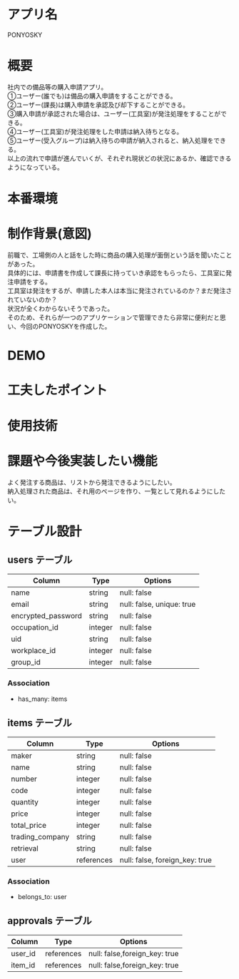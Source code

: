 # アプリ名
PONYOSKY

# 概要
社内での備品等の購入申請アプリ。  
①ユーザー(誰でも)は備品の購入申請をすることができる。  
②ユーザー(課長)は購入申請を承認及び却下することができる。  
③購入申請が承認された場合は、ユーザー(工具室)が発注処理をすることができる。  
④ユーザー(工具室)が発注処理をした申請は納入待ちとなる。  
⑤ユーザー(受入グループ)は納入待ちの申請が納入されると、納入処理をできる。  
以上の流れで申請が進んでいくが、それぞれ現状どの状況にあるか、確認できるようになっている。  

# 本番環境

# 制作背景(意図)
前職で、工場側の人と話をした時に商品の購入処理が面倒という話を聞いたことがあった。  
具体的には、申請書を作成して課長に持っていき承認をもらったら、工具室に発注申請をする。  
工具室は発注をするが、申請した本人は本当に発注されているのか？まだ発注されていないのか？  
状況が全くわからないそうであった。  
そのため、それらが一つのアプリケーションで管理できたら非常に便利だと思い、今回のPONYOSKYを作成した。  

# DEMO

# 工夫したポイント


# 使用技術

# 課題や今後実装したい機能
よく発注する商品は、リストから発注できるようにしたい。  
納入処理された商品は、それ用のページを作り、一覧として見れるようにしたい。  


# テーブル設計

## users テーブル

| Column               | Type   | Options                   |
| ---------------      | ------ | ------------------------  |
| name                 | string | null: false               |
| email                | string | null: false, unique: true |
| encrypted_password   | string | null: false               |
| occupation_id        | integer| null: false               |
| uid                  | string | null: false               |
| workplace_id         | integer| null: false               |
| group_id             | integer| null: false               |

### Association
- has_many: items

## items テーブル

| Column                  | Type       | Options                        |
| ----------------------  | ------     | ----------------------------   |
| maker                   | string     | null: false                    |
| name                    | string     | null: false                    |
| number                  | integer    | null: false                    |
| code                    | integer    | null: false                    |
| quantity                | integer    | null: false                    |
| price                   | integer    | null: false                    |
| total_price             | integer    | null: false                    |
| trading_company         | string     | null: false                    |
| retrieval               | string     | null: false                    |
| user                    | references | null: false, foreign_key: true |

### Association
- belongs_to: user


## approvals テーブル

| Column                  | Type           | Options                        |
| ----------------------  | -------------- | ----------------------------   |
| user_id                 | references     | null: false,foreign_key: true  |
| item_id                 | references     | null: false,foreign_key: true  |